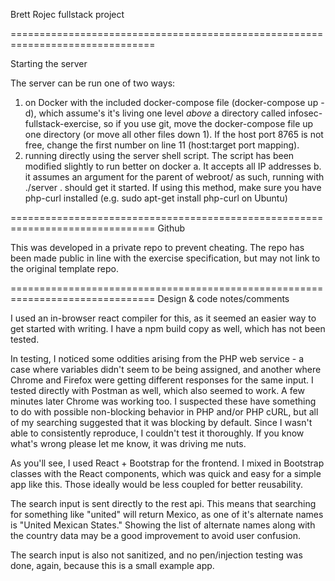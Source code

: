 Brett Rojec fullstack project

===============================================================================

Starting the server

The server can be run one of two ways:
  1. on Docker with the included docker-compose file (docker-compose up -d), which assume's it's living one level _above_ a directory called infosec-fullstack-exercise, so if you use git, move the docker-compose file up one directory (or move all other files down 1).  If the host port 8765 is not free, change the first number on line 11 (host:target port mapping).
  2. running directly using the server shell script.  The script has been modified slightly to run better on docker
      a. It accepts all IP addresses
      b. it assumes an argument for the parent of webroot/
    as such, running with ./server . should get it started.  If using this method, make sure you have php-curl installed (e.g. sudo apt-get install php-curl on Ubuntu)

===============================================================================
Github

This was developed in a private repo to prevent cheating.  The repo has been made public in line with the exercise specification, but may not link to the original template repo.

===============================================================================
Design & code notes/comments

I used an in-browser react compiler for this, as it seemed an easier way to get started with writing.  I have a npm build copy as well, which has not been tested.

In testing, I noticed some oddities arising from the PHP web service - a case where variables didn't seem to be being assigned, and another where Chrome and Firefox were getting different responses for the same input.  I tested directly with Postman as well, which also seemed to work.  A few minutes later Chrome was working too.  I suspected these have something to do with possible non-blocking behavior in PHP and/or PHP cURL, but all of my searching suggested that it was blocking by default.  Since I wasn't able to consistently reproduce, I couldn't test it thoroughly.  If you know what's wrong please let me know, it was driving me nuts.

As you'll see, I used React + Bootstrap for the frontend.  I mixed in Bootstrap classes with the React components, which was quick and easy for a simple app like this.  Those ideally would be less coupled for better reusability.

The search input is sent directly to the rest api.  This means that searching for something like "united" will return Mexico, as one of it's alternate names is "United Mexican States."  Showing the list of alternate names along with the country data may be a good improvement to avoid user confusion.

The search input is also not sanitized, and no pen/injection testing was done, again, because this is a small example app.